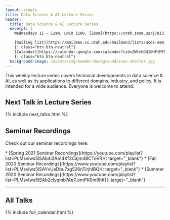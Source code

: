 ```yaml
---
layout: single
title: Data Science & AI Lecture Series
header:
  title: Data Science & AI Lecture Series
  excerpt: |
    Wednesdays 11 - 12am, LNCO 1100, [Zoom](https://utah.zoom.us/j/81370106930?pwd=5rAKB2C2SrgkOprGOGuAtzeF5xxbbT.1)

    [mailing list](https://mailman.cs.utah.edu/mailman3/lists/ucds-seminar.cs.utah.edu/)
    {: class="btn btn-neutral"}
    [Calendar](https://calendar.google.com/calendar?cid=ZWtvbDd1bHFtMTRudjE1NWFuZ3V0MnJsZm9AZ3JvdXAuY2FsZW5kYXIuZ29vZ2xlLmNvbQ)
    {: class="btn btn-neutral"}
  background-image: /assets/img/header-background/zion-shorter.jpg
---
```


This weekly lecture series covers technical developments in data science & AI, as well as its applications to different domains, industry, and policy. It is intended for a wide audience.  Everyone is welcome to attend.  

## Next Talk in Lecture Series

{% include next_talks.html %}

<h2 style="margin-top: 32px;">Seminar Recordings</h2>
<p style="margin-top: 0px;">Check out our seminar recordings here:</p>
* [Spring 2021 Seminar Recordings](https://youtube.com/playlist?list=PLMsvlws5lSAb4i3Aa14Xf3Cajm4BCToVR){: target="_blank"}
* [Fall 2020 Seminar Recordings](https://www.youtube.com/playlist?list=PLMsvlws5lSAYvUeDbu7xg526nTirjhIBQ){: target="_blank"}
* [Summer 2020 Seminar Recordings](https://www.youtube.com/playlist?list=PLMsvlws5lSAb2cIyqmb7Ae7_omPK0m9hK){: target="_blank"}

---

## All Talks

{% include full_calendar.html %}
